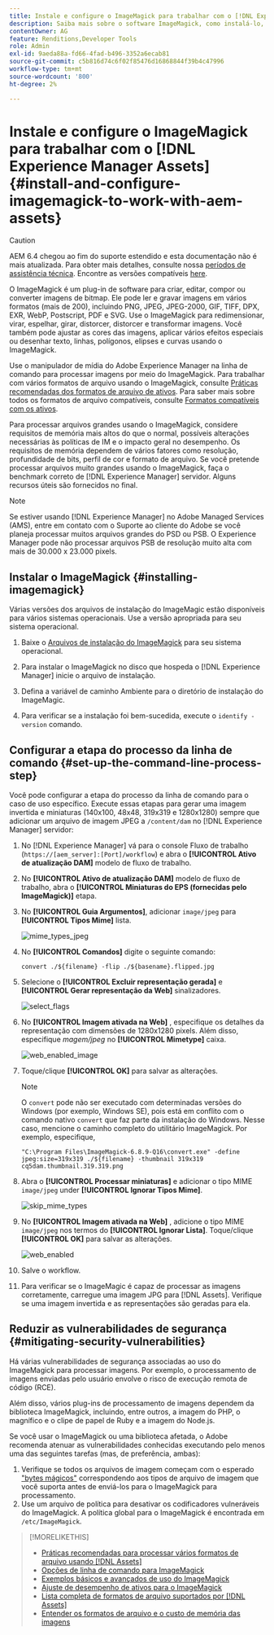 ```yaml
---
title: Instale e configure o ImageMagick para trabalhar com o [!DNL Experience Manager] Ativos
description: Saiba mais sobre o software ImageMagick, como instalá-lo, configurar a etapa do processo da linha de comando e usá-lo para editar, compor e gerar miniaturas de imagens.
contentOwner: AG
feature: Renditions,Developer Tools
role: Admin
exl-id: 9aeda88a-fd66-4fad-b496-3352a6ecab81
source-git-commit: c5b816d74c6f02f85476d16868844f39b4c47996
workflow-type: tm+mt
source-wordcount: '800'
ht-degree: 2%

---
```


# Instale e configure o ImageMagick para trabalhar com o [!DNL Experience Manager Assets] {#install-and-configure-imagemagick-to-work-with-aem-assets}

>[!CAUTION]
>
>AEM 6.4 chegou ao fim do suporte estendido e esta documentação não é mais atualizada. Para obter mais detalhes, consulte nossa [períodos de assistência técnica](https://helpx.adobe.com/br/support/programs/eol-matrix.html). Encontre as versões compatíveis [here](https://experienceleague.adobe.com/docs/).

O ImageMagick é um plug-in de software para criar, editar, compor ou converter imagens de bitmap. Ele pode ler e gravar imagens em vários formatos (mais de 200), incluindo PNG, JPEG, JPEG-2000, GIF, TIFF, DPX, EXR, WebP, Postscript, PDF e SVG. Use o ImageMagick para redimensionar, virar, espelhar, girar, distorcer, distorcer e transformar imagens. Você também pode ajustar as cores das imagens, aplicar vários efeitos especiais ou desenhar texto, linhas, polígonos, elipses e curvas usando o ImageMagick.

Use o manipulador de mídia do Adobe Experience Manager na linha de comando para processar imagens por meio do ImageMagick. Para trabalhar com vários formatos de arquivo usando o ImageMagick, consulte [Práticas recomendadas dos formatos de arquivo de ativos](assets-file-format-best-practices.md). Para saber mais sobre todos os formatos de arquivo compatíveis, consulte [Formatos compatíveis com os ativos](assets-formats.md).

Para processar arquivos grandes usando o ImageMagick, considere requisitos de memória mais altos do que o normal, possíveis alterações necessárias às políticas de IM e o impacto geral no desempenho. Os requisitos de memória dependem de vários fatores como resolução, profundidade de bits, perfil de cor e formato de arquivo. Se você pretende processar arquivos muito grandes usando o ImageMagick, faça o benchmark correto de [!DNL Experience Manager] servidor. Alguns recursos úteis são fornecidos no final.

>[!NOTE]
>
>Se estiver usando [!DNL Experience Manager] no Adobe Managed Services (AMS), entre em contato com o Suporte ao cliente do Adobe se você planeja processar muitos arquivos grandes do PSD ou PSB. O Experience Manager pode não processar arquivos PSB de resolução muito alta com mais de 30.000 x 23.000 pixels.

## Instalar o ImageMagick {#installing-imagemagick}

Várias versões dos arquivos de instalação do ImageMagic estão disponíveis para vários sistemas operacionais. Use a versão apropriada para seu sistema operacional.

1. Baixe o [Arquivos de instalação do ImageMagick](https://www.imagemagick.org/script/download.php) para seu sistema operacional.
1. Para instalar o ImageMagick no disco que hospeda o [!DNL Experience Manager] inicie o arquivo de instalação.

1. Defina a variável de caminho Ambiente para o diretório de instalação do ImageMagic.
1. Para verificar se a instalação foi bem-sucedida, execute o `identify -version` comando.

## Configurar a etapa do processo da linha de comando {#set-up-the-command-line-process-step}

Você pode configurar a etapa do processo da linha de comando para o caso de uso específico. Execute essas etapas para gerar uma imagem invertida e miniaturas (140x100, 48x48, 319x319 e 1280x1280) sempre que adicionar um arquivo de imagem JPEG a `/content/dam` no [!DNL Experience Manager] servidor:

1. No [!DNL Experience Manager] vá para o console Fluxo de trabalho (`https://[aem_server]:[Port]/workflow`) e abra o **[!UICONTROL Ativo de atualização DAM]** modelo de fluxo de trabalho.
1. No **[!UICONTROL Ativo de atualização DAM]** modelo de fluxo de trabalho, abra o **[!UICONTROL Miniaturas do EPS (fornecidas pelo ImageMagick)]** etapa.
1. No **[!UICONTROL Guia Argumentos]**, adicionar `image/jpeg` para **[!UICONTROL Tipos Mime]** lista.

   ![mime_types_jpeg](assets/mime_types_jpeg.png)

1. No **[!UICONTROL Comandos]** digite o seguinte comando:

   `convert ./${filename} -flip ./${basename}.flipped.jpg`

1. Selecione o **[!UICONTROL Excluir representação gerada]** e **[!UICONTROL Gerar representação da Web]** sinalizadores.

   ![select_flags](assets/select_flags.png)

1. No **[!UICONTROL Imagem ativada na Web]** , especifique os detalhes da representação com dimensões de 1280x1280 pixels. Além disso, especifique *magem/jpeg* no **[!UICONTROL Mimetype]** caixa.

   ![web_enabled_image](assets/web_enabled_image.png)

1. Toque/clique **[!UICONTROL OK]** para salvar as alterações.

   >[!NOTE]
   >
   >O `convert` pode não ser executado com determinadas versões do Windows (por exemplo, Windows SE), pois está em conflito com o comando nativo `convert` que faz parte da instalação do Windows. Nesse caso, mencione o caminho completo do utilitário ImageMagick. Por exemplo, especifique,
   >
   >`"C:\Program Files\ImageMagick-6.8.9-Q16\convert.exe" -define jpeg:size=319x319 ./${filename} -thumbnail 319x319 cq5dam.thumbnail.319.319.png`

1. Abra o **[!UICONTROL Processar miniaturas]** e adicionar o tipo MIME `image/jpeg` under **[!UICONTROL Ignorar Tipos Mime]**.

   ![skip_mime_types](assets/skip_mime_types.png)

1. No **[!UICONTROL Imagem ativada na Web]** , adicione o tipo MIME `image/jpeg` nos termos do **[!UICONTROL Ignorar Lista]**. Toque/clique **[!UICONTROL OK]** para salvar as alterações.

   ![web_enabled](assets/web_enabled.png)

1. Salve o workflow.
1. Para verificar se o ImageMagic é capaz de processar as imagens corretamente, carregue uma imagem JPG para [!DNL Assets]. Verifique se uma imagem invertida e as representações são geradas para ela.

## Reduzir as vulnerabilidades de segurança {#mitigating-security-vulnerabilities}

Há várias vulnerabilidades de segurança associadas ao uso do ImageMagick para processar imagens. Por exemplo, o processamento de imagens enviadas pelo usuário envolve o risco de execução remota de código (RCE).

Além disso, vários plug-ins de processamento de imagens dependem da biblioteca ImageMagick, incluindo, entre outros, a imagem do PHP, o magnífico e o clipe de papel de Ruby e a imagem do Node.js.

Se você usar o ImageMagick ou uma biblioteca afetada, o Adobe recomenda atenuar as vulnerabilidades conhecidas executando pelo menos uma das seguintes tarefas (mas, de preferência, ambas):

1. Verifique se todos os arquivos de imagem começam com o esperado [&quot;bytes mágicos&quot;](https://en.wikipedia.org/wiki/List_of_file_signatures) correspondendo aos tipos de arquivo de imagem que você suporta antes de enviá-los para o ImageMagick para processamento.
1. Use um arquivo de política para desativar os codificadores vulneráveis do ImageMagick. A política global para o ImageMagick é encontrada em `/etc/ImageMagick`.

>[!MORELIKETHIS]
>
>* [Práticas recomendadas para processar vários formatos de arquivo usando [!DNL Assets]](assets-file-format-best-practices.md)
>* [Opções de linha de comando para ImageMagick](https://www.imagemagick.org/script/command-line-options.php)
>* [Exemplos básicos e avançados de uso do ImageMagick](https://www.imagemagick.org/Usage/)
>* [Ajuste de desempenho de ativos para o ImageMagick](performance-tuning-guidelines.md)
>* [Lista completa de formatos de arquivo suportados por [!DNL Assets]](assets-formats.md)
>* [Entender os formatos de arquivo e o custo de memória das imagens](https://www.scantips.com/basics1d.html)

